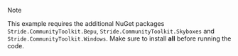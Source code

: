 > [!NOTE]
> This example requires the additional NuGet packages `Stride.CommunityToolkit.Bepu`, `Stride.CommunityToolkit.Skyboxes` and `Stride.CommunityToolkit.Windows`. Make sure to install **all** before running the code.
